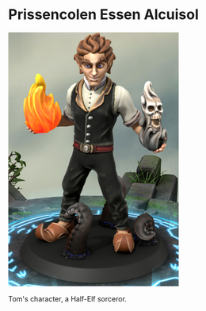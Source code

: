 # Prissencolen Essen Alcuisol
![Prissencolen](../../img/prissencolen.png)

Tom's character, a Half-Elf sorceror.